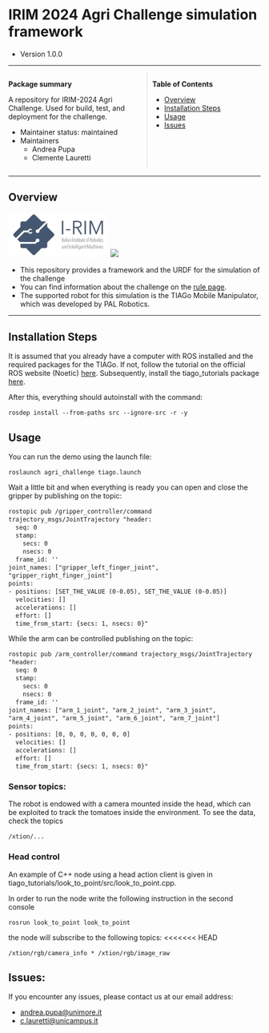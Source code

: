 # IRIM 2024 Agri Challenge simulation framework

- Version 1.0.0

---

<div style="display:flex;">
<div style="flex:50%; padding-right:10px; border-right: 1px solid #dcdde1">

**Package summary**

A repository for IRIM-2024 Agri Challenge. Used for build, test, and deployment for the challenge.

- Maintainer status: maintained
- Maintainers
  - Andrea Pupa
  - Clemente Lauretti


</div>
<div style="flex:40%; padding-left:10px;">

**Table of Contents**
- [Overview](#overview)
- [Installation Steps](#installation-steps)
- [Usage](#usage)
- [Issues](#issues)

</div>
</div>

---

## Overview

<img src="images/irimlogo.png" width="200"/>  <img src="https://www.ros.org/imgs/logo-white.png" width="200"/>

- This repository provides a framework and the URDF for the simulation of the challenge 
- You can find information about the challenge on the <a href="https://i-rim.it/en/challenges-2/">rule page</a>.
- The supported robot for this simulation is the TIAGo Mobile Manipulator, which was developed by PAL Robotics.

---

## Installation Steps

It is assumed that you already have a computer with ROS installed and the required packages for the TIAGo.
If not, follow the tutorial on the official ROS website (Noetic) <a href="http://wiki.ros.org/noetic/Installation">here</a>. Subsequently, install the tiago_tutorials package <a href="http://wiki.ros.org/Robots/TIAGo/Tutorials/Installation/InstallUbuntuAndROS">here</a>.


After this, everything should autoinstall with the command:
```
rosdep install --from-paths src --ignore-src -r -y
```

## Usage
You can run the demo using the launch file:

```
roslaunch agri_challenge tiago.launch
```

Wait a little bit and when everything is ready you can open and close the gripper by publishing on the topic:
```
rostopic pub /gripper_controller/command trajectory_msgs/JointTrajectory "header:
  seq: 0
  stamp:
    secs: 0
    nsecs: 0
  frame_id: ''
joint_names: ["gripper_left_finger_joint", "gripper_right_finger_joint"]
points:
- positions: [SET_THE_VALUE (0-0.05), SET_THE_VALUE (0-0.05)]
  velocities: []
  accelerations: []
  effort: []
  time_from_start: {secs: 1, nsecs: 0}" 
```
While the arm can be controlled publishing on the topic:
```
rostopic pub /arm_controller/command trajectory_msgs/JointTrajectory "header:
  seq: 0
  stamp:
    secs: 0
    nsecs: 0
  frame_id: ''
joint_names: ["arm_1_joint", "arm_2_joint", "arm_3_joint", "arm_4_joint", "arm_5_joint", "arm_6_joint", "arm_7_joint"]
points:                           
- positions: [0, 0, 0, 0, 0, 0, 0]
  velocities: []
  accelerations: []
  effort: []                            
  time_from_start: {secs: 1, nsecs: 0}"
```

### Sensor topics:

The robot is endowed with a camera mounted inside the head, which can be exploited to track the tomatoes inside the environment.
To see the data, check the topics

```
/xtion/...
```
### Head control

An example of C++ node using a head action client is given in tiago_tutorials/look_to_point/src/look_to_point.cpp.

In order to run the node write the following instruction in the second console

```
rosrun look_to_point look_to_point
```
the node will subscribe to the following topics:
<<<<<<< HEAD
```
/xtion/rgb/camera_info * /xtion/rgb/image_raw
```
  
## Issues:

If you encounter any issues, please contact us at our email address:
* andrea.pupa@unimore.it
* c.lauretti@unicampus.it